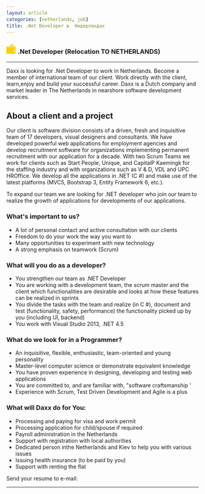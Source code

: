 ```yaml
---
layout: article
categories: [netherlands, job]
title: .Net Developer в  Нидерландах
---
```

### ![Reward](/images/info/wallet.png) .Net Developer (Relocation TO NETHERLANDS)



------

Daxx is looking for .Net Developer​ to work in Netherlands. Become a member of international team of our client. Work directly with the client, learn,enjoy and build your successful career. Daxx is a Dutch company and market leader in The Netherlands in nearshore software development services.

## About a client and a project
Our client is software division consists of a driven, fresh and inquisitive team of 17 developers, visual designers and consultants. We have developed powerful web applications for employment agencies and develop recruitment software for organizations implementing permanent recruitment with our application for a decade. With two Scrum Teams we work for clients such as Start People, Unique, and CapitalP Kaemingk for the staffing industry and with organizations such as V & D, VDL and UPC HROffice. We develop all the applications in .NET (C #) and make use of the latest platforms (MVC5, Bootstrap 3, Entity Framework 6, etc.).

To expand our team we are looking for .NET developer who join our team to realize the growth of applications for developments of our applications.

### What's important to us?
 * A lot of personal contact and active consultation with our clients
 * Freedom to do your work the way you want to
 * Many opportunities to experiment with new technology
 * A strong emphasis on teamwork (Scrum)

###  What will you do as a developer?
 * You strengthen our team  as .NET Developer
 * You are working with a development team, the scrum master and the client which functionalities are desirable and looks at how these features can be realized in sprints
 * You divide the tasks with the team and realize (in C #), document and test (functionality, safety, performance) the functionality picked up by you (including UI, backend)
 * You work with Visual Studio 2013, .NET 4.5 

### What do we look for in a Programmer?
 * An inquisitive, flexible, enthusiastic, team-oriented and young personality
 * Master-level computer science or demonstrate equivalent knowledge
 * You have proven experience in designing, developing and testing web applications
 * You are committed to, and are familiar with, "software craftsmanship '
 * Experience with Scrum, Test Driven Development and Agile is a plus
 

### What will Daxx do for You:
 * Processing and paying for visa and work permit
 * Processing application for child/spouse if required
 * Payroll administration in the Netherlands
 * Support with registration with local authorities
 * Dedicated person inthe Netherlands and Kiev to help you with various issues
 * Issuing health insurance (to be paid by you)
 * Support with renting the flat​

Send your resume to e-mail: <a href="mailto:info@itin.com.ua"> </a>

------




